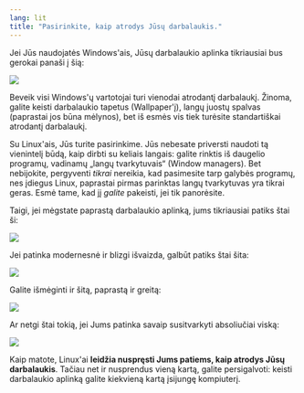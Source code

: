 ```yaml
---
lang: lit
title: "Pasirinkite, kaip atrodys Jūsų darbalaukis."
---
```


Jei Jūs naudojatės Windows'ais, Jūsų darbalaukio aplinka tikriausiai bus gerokai panaši į šią:

<img src="Images/windows_vista.jpg" />

Beveik visi Windows'ų vartotojai turi vienodai atrodantį darbalaukį. Žinoma, galite keisti darbalaukio tapetus (Wallpaper'į), langų juostų spalvas (paprastai jos būna mėlynos), bet iš esmės vis tiek turėsite standartiškai atrodantį darbalaukį.

Su Linux'ais, Jūs turite pasirinkime. Jūs  nebesate priversti naudoti tą vienintelį būdą, kaip dirbti su keliais langais: galite rinktis iš daugelio programų, vadinamų „langų tvarkytuvais“ (Window managers). Bet nebijokite, pergyventi <i>tikrai</i> nereikia, kad pasimesite tarp galybės programų, nes įdiegus Linux, paprastai pirmas parinktas langų tvarkytuvas yra tikrai geras. Esmė tame, kad jį <i>galite</i> pakeisti, jei tik panorėsite.

Taigi, jei mėgstate paprastą darbalaukio aplinką, jums tikriausiai patiks štai ši:

<img src="Images/ubuntu.jpg"/>

Jei patinka modernesnė ir blizgi išvaizda, galbūt patiks štai šita:

<img src="Images/kde.png" />

Galite išmėginti ir šitą, paprastą ir greitą:

<img src="Images/xfce.jpg" />

Ar netgi štai tokią, jei Jums patinka savaip susitvarkyti absoliučiai viską:

<img src="Images/wm.jpg" />

Kaip matote, Linux'ai <b>leidžia nuspręsti Jums patiems, kaip atrodys Jūsų darbalaukis</b>. Tačiau net ir nusprendus vieną kartą, galite persigalvoti: keisti darbalaukio aplinką galite kiekvieną kartą įsijungę kompiuterį.




